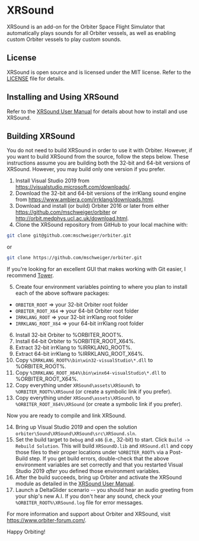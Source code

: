 # XRSound
XRSound is an add-on for the Orbiter Space Flight Simulator that automatically plays sounds for all Orbiter vessels, as well as enabling custom Orbiter vessels to play custom sounds.


## License

XRSound is open source and is licensed under the MIT license. Refer to the [LICENSE](./LICENSE) file for details.

## Installing and Using XRSound

Refer to the [XRSound User Manual](./XRSound/assets/Doc/XRSound%20User%20Manual.pdf) for details about how to install and use XRSound.

## Building XRSound 

You do not need to build XRSound in order to use it with Orbiter. However, if you want to build XRSound from the source, follow the steps below. These instructions assume you are building both the 32-bit and 64-bit versions of XRSound. However, you may build only one version if you prefer.

1. Install Visual Studio 2019 from https://visualstudio.microsoft.com/downloads/.
2. Download the 32-bit and 64-bit versions of the irrKlang sound engine from https://www.ambiera.com/irrklang/downloads.html.
3. Download and install (or build) Orbiter 2016 or later from either https://github.com/mschweiger/orbiter or http://orbit.medphys.ucl.ac.uk/download.html.
4. Clone the XRSound repository from GitHub to your local machine with:
```bash
git clone git@github.com:mschweiger/orbiter.git
```
or
```bash
git clone https://github.com/mschweiger/orbiter.git
```

If you're looking for an excellent GUI that makes working with Git easier, I recommend [Tower](https://www.git-tower.com/).

5. Create four environment variables pointing to where you plan to install each of the above software packages:

* `ORBITER_ROOT` => your 32-bit Orbiter root folder
* `ORBITER_ROOT_X64` => your 64-bit Orbiter root folder
* `IRRKLANG_ROOT` => your 32-bit irrKlang root folder
* `IRRKLANG_ROOT_X64` => your 64-bit irrKlang root folder

6. Install 32-bit Orbiter to %ORBITER_ROOT%.
7. Install 64-bit Orbiter to %ORBITER_ROOT_X64%.
8. Extract 32-bit irrKlang to %IRRKLANG_ROOT%.
9. Extract 64-bit irrKlang to %IRRKLANG_ROOT_X64%.
10. Copy `%IRRKLANG_ROOT%\bin\win32-visualStudio\*.dll` to %ORBITER_ROOT%.
11. Copy `%IRRKLANG_ROOT_X64%\bin\winx64-visualStudio\*.dll` to %ORBITER_ROOT_X64%.
12. Copy everything under `XRSound\assets\XRSound\` to `%ORBITER_ROOT%\XRSound` (or create a symbolic link if you prefer).
13. Copy everything under `XRSound\assets\XRSound\` to `%ORBITER_ROOT_X64%\XRSound` (or create a symbolic link if you prefer).

Now you are ready to compile and link XRSound.

14. Bring up Visual Studio 2019 and open the solution `orbiter\Sound\XRSound\XRSound\src\XRSound.sln`.
15. Set the build target to `Debug` and `x86` (i.e., 32-bit) to start. Click `Build -> Rebuild Solution`. This will build `XRSoundD.lib` and `XRSound.dll` and copy those files to their proper locations under `%ORBITER_ROOT%` via a Post-Build step. If you get build errors, double-check that the above environment variables are set correctly and that you restarted Visual Studio 2019 _after_ you defined those environment variables.
16. After the build succeeds, bring up Orbiter and activate the XRSound module as detailed in the [XRSound User Manual](./XRSound/assets/Doc/XRSound%20User%20Manual.pdf).
17. Launch a DeltaGlider scenario -- you should hear an audio greeting from your ship's new A.I. If you don't hear any sound, check your `%ORBITER_ROOT%\XRSound.log` file for error messages.

For more information and support about Orbiter and XRSound, visit https://www.orbiter-forum.com/.

Happy Orbiting!
